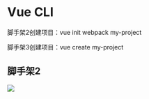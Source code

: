 #  Vue CLI

脚手架2创建项目：vue init webpack my-project

脚手架3创建项目：vue create my-project

##  脚手架2

![](C:%5CUsers%5CAdministrator%5CDesktop%5C%E5%89%8D%E7%AB%AF%E7%AC%94%E8%AE%B0%5CVue.js%5Cimages%5Cvue%20cli2.png)